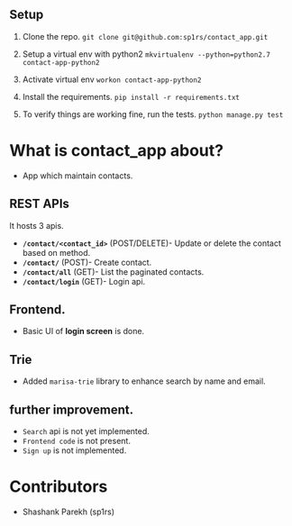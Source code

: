## Setup

1. Clone the repo.
`git clone git@github.com:sp1rs/contact_app.git`

2. Setup a virtual env with python2
`mkvirtualenv --python=python2.7 contact-app-python2`

3. Activate virtual env
`workon contact-app-python2`

5. Install the requirements.
`pip install -r requirements.txt`

7. To verify things are working fine, run the tests.
`python manage.py test`

# What is contact_app about?
- App which maintain contacts.

## REST APIs
It hosts 3 apis.
- **`/contact/<contact_id>`** (POST/DELETE)- Update or delete the contact based on method.
- **`/contact/`** (POST)- Create contact.
- **`/contact/all`** (GET)- List the paginated contacts.
- **`/contact/login`** (GET)- Login api.

## Frontend.
- Basic UI of **login screen** is done.

## Trie
- Added `marisa-trie` library to enhance search by name and email.

## further improvement.
- `Search` api is not yet implemented.
- `Frontend code` is not present.
- `Sign up` is not implemented.

# Contributors
- Shashank Parekh (sp1rs)
